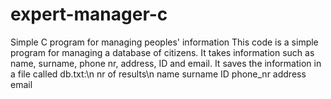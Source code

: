 # expert-manager-c
Simple C program for managing peoples' information
This code is a simple program for managing a database of citizens. It takes information such as name, surname, phone nr, address, ID and email. It saves the information in a file called db.txt:\n
nr of results\n
name surname ID phone_nr address email
